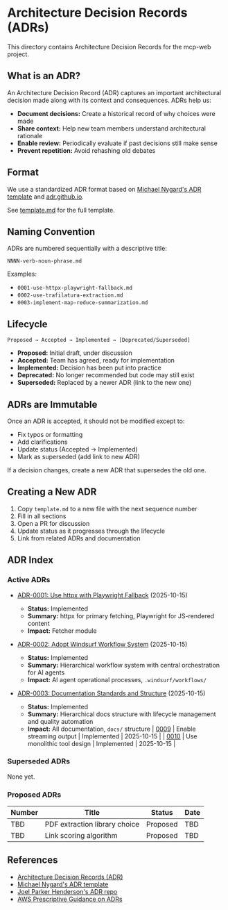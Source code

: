 # Architecture Decision Records (ADRs)

This directory contains Architecture Decision Records for the mcp-web project.

## What is an ADR?

An Architecture Decision Record (ADR) captures an important architectural decision made along with its context and consequences. ADRs help us:

- **Document decisions:** Create a historical record of why choices were made
- **Share context:** Help new team members understand architectural rationale
- **Enable review:** Periodically evaluate if past decisions still make sense
- **Prevent repetition:** Avoid rehashing old debates

## Format

We use a standardized ADR format based on [Michael Nygard's ADR template](https://cognitect.com/blog/2011/11/15/documenting-architecture-decisions) and [adr.github.io](https://adr.github.io/).

See [template.md](template.md) for the full template.

## Naming Convention

ADRs are numbered sequentially with a descriptive title:

```
NNNN-verb-noun-phrase.md
```

Examples:
- `0001-use-httpx-playwright-fallback.md`
- `0002-use-trafilatura-extraction.md`
- `0003-implement-map-reduce-summarization.md`

## Lifecycle

```
Proposed → Accepted → Implemented → [Deprecated/Superseded]
```

- **Proposed:** Initial draft, under discussion
- **Accepted:** Team has agreed, ready for implementation
- **Implemented:** Decision has been put into practice
- **Deprecated:** No longer recommended but code may still exist
- **Superseded:** Replaced by a newer ADR (link to the new one)

## ADRs are Immutable

Once an ADR is accepted, it should not be modified except to:
- Fix typos or formatting
- Add clarifications
- Update status (Accepted → Implemented)
- Mark as superseded (add link to new ADR)

If a decision changes, create a new ADR that supersedes the old one.

## Creating a New ADR

1. Copy `template.md` to a new file with the next sequence number
2. Fill in all sections
3. Open a PR for discussion
4. Update status as it progresses through the lifecycle
5. Link from related ADRs and documentation

## ADR Index

### Active ADRs

- [ADR-0001: Use httpx with Playwright Fallback](0001-use-httpx-playwright-fallback.md) (2025-10-15)
  - **Status:** Implemented
  - **Summary:** httpx for primary fetching, Playwright for JS-rendered content
  - **Impact:** Fetcher module

- [ADR-0002: Adopt Windsurf Workflow System](0002-adopt-windsurf-workflow-system.md) (2025-10-15)
  - **Status:** Implemented
  - **Summary:** Hierarchical workflow system with central orchestration for AI agents
  - **Impact:** AI agent operational processes, `.windsurf/workflows/`

- [ADR-0003: Documentation Standards and Structure](0003-documentation-standards-and-structure.md) (2025-10-15)
  - **Status:** Implemented
  - **Summary:** Hierarchical docs structure with lifecycle management and quality automation
  - **Impact:** All documentation, `docs/` structure
| [0009](0009-enable-streaming-output.md) | Enable streaming output | Implemented | 2025-10-15 |
| [0010](0010-use-monolithic-tool-design.md) | Use monolithic tool design | Implemented | 2025-10-15 |

### Superseded ADRs

None yet.

### Proposed ADRs

| Number | Title | Status | Date |
|--------|-------|--------|------|
| TBD | PDF extraction library choice | Proposed | TBD |
| TBD | Link scoring algorithm | Proposed | TBD |

## References

- [Architecture Decision Records (ADR)](https://adr.github.io/)
- [Michael Nygard's ADR template](https://cognitect.com/blog/2011/11/15/documenting-architecture-decisions)
- [Joel Parker Henderson's ADR repo](https://github.com/joelparkerhenderson/architecture-decision-record)
- [AWS Prescriptive Guidance on ADRs](https://docs.aws.amazon.com/prescriptive-guidance/latest/architectural-decision-records/welcome.html)
